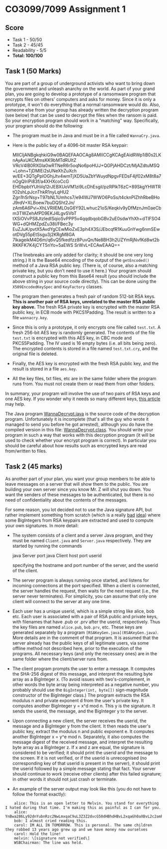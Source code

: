 CO3099/7099 Assignment 1
========================

Score
------

* Task 1 - 50/50
* Task 2 - 45/45
* Readability - 5/5
* **Total: 100/100**




Task 1 (50 Marks)
------

You are part of a group of underground activists who want to bring down the government and unleash anarchy on the world. As part of your grand plan, you are going to develop a prototype of a ransomware program that encrypts files on others' computers and asks for money. Since it is only a prototype, it won't do everything that a normal ransomware would do. Also, someone else from your group has already written the decryption program (see below) that can be used to decrypt the files when the ransom is paid. So your encryption program should work in a "matching" way. Specifically, your program should do the following:

*   The program must be in Java and must be in a file called `WannaCry.java`.
  
*   Here is the public key of a 4096-bit master RSA keypair:
    
    MIICIjANBgkqhkiG9w0BAQEFAAOCAg8AMIICCgKCAgEAidRWp1iB0s2LKnAyAxUKCMmsKK9bMTdRUItZ
    VRcV4lB0RXGla0wRTNeR6r5oqNo6poHUJ+QGPjAHDCzt/MjAZdtuMSQ+Lohn+TjDMIEi2sUNeXhZuXch
    w/EE+3QTgPpIOGhjJtv4wmTjXD5UaZbYWuydNpgvFEDsF4jf02xM8t8a7nOgQIriPi83f/a4XHXcoCcG
    EHDbpbtYUhVq12rJEBXUoVM1zi9LcDhEsgil/pzRPlkT6zC+89SkgYHWTRtO2shLpJcnThkR1nyLqHU2
    Zgn1hSrNsy+T97bNL1Umhcs7/e94WJ7WWO6PoSs/t4cknPIZhhRbeBHoJ9rdV+XLBoew7buDQSht2Jn/
    zAm6A6Pvi+XhLVRlIEMLOsG6Y92Lwhuc21oS/Keqklv9yDfMznJm0aeCbm3TWZehAfPD9EKJ4LgvSVbT
    tXSiOVvPS8JtzIedISqioSvPPP5v4qqdbqobGBv2uE0sdwYhXh+dTIFSO4WG+dQHMZpdZu38l/FBec3y
    EuZJuK/pvtX5AvdYgCEwMioZxE3ph4X3S/JEbcqfR1KuuGnYwg6nmSEwotDVg55pEtSsgu3j2KRgM8GA
    7lkageikM4D6m/q6vQ5fkedfzz8PuvQn/Ne8BH3h2UZYmRjNvfKd8wt2bRKKFK7K4jCYT5riYo+5aEWS
    SrWvL+ECAwEAAQ==
    
    (The linebreaks are only added for clarity; it should be one very long string.) It is the Base64 encoding of the output of the `getEncoded()` method of a Java RSA public key. (There is, of course, also a matching private key, but you don't need to use it here.) Your program should construct a public key from this Base64 result (you should include the above string in your source code directly). This can be done using the `X509EncodedKeySpec` and `KeyFactory` classes.
  
*   The program then generates a fresh pair of random 512-bit RSA keys. **This is another pair of RSA keys, unrelated to the master RSA public key above.** The fresh RSA private key is encrypted with the master RSA public key, in ECB mode with PKCS1Padding. The result is written to a file `wannacry.key`.
  
*   Since this is only a prototype, it only encrypts one file called `test.txt`. A fresh 256-bit AES key is randomly generated. The contents of the file `test.txt` is encrypted with this AES key, in CBC mode and PKCS5Padding. The IV used is 16 empty bytes (i.e. all bits being zero). The encrypted contents is stored in a file named `test.txt.cry`, and the original file is deleted.
  
*   Finally, the AES key is encrypted with the fresh RSA public key, and the result is stored in a file `aes.key`.
  
*   All the key files, txt files, etc are in the same folder where the program runs from. You must not create them or read them from other folders.

In summary, your program will involve the use of two pairs of RSA keys and one AES key. If you wonder why it needs so many different keys, [this article](https://medium.com/@tarcisioma/ransomware-encryption-techniques-696531d07bb9) may help.

The Java program [WannaDecrypt.java](WannaDecrypt.java) is the source code of the decryption program. Unfortunately it is incomplete (that's all the guy who wrote it managed to send you before he got arrested), although you do have the compiled version in this file: [WannaDecrypt.class](WannaDecrypt.class). You should write your program in such a way that works with this decryption program (it will be used to check whether your encrypt program is correct). In particular you should be careful about how results such as encrypted keys are read from/written to files.

Task 2 (45 marks)
------

As another part of your plan, you want your group members to be able to leave messages on a server that will show them to the public. You are building your own server since you know Mr. Z will shut you down. You want the senders of these messages to be authenticated, but there is no need of confidentiality about the contents of the messages.

For some reason, you lot decided not to use the Java signature API, but rather implement something from scratch (which is a really [bad](https://security.stackexchange.com/questions/18197/why-shouldnt-we-roll-our-own) [idea](https://security.stackexchange.com/questions/209652/why-is-it-wrong-to-implement-myself-a-known-published-widely-believed-to-be)) where some BigIntegers from RSA keypairs are extracted and used to compute your own signatures. In more detail:

*   The system consists of a client and a server Java program, and they must be named `Client.java` and `Server.java` respectively. They are started by running the commands
    
    java Server port
    java Client host port userid
    
    specifying the hostname and port number of the server, and the userid of the client.
  
*   The server program is always running once started, and listens for incoming connections at the port specified. When a client is connected, the server handles the request, then waits for the next request (i.e., the server never terminates). For simplicity, you can assume that only one client will connect to the server at any one time.
  
*   Each user has a unique userid, which is a simple string like alice, bob etc. Each user is associated with a pair of RSA public and private keys, with filenames that have .pub or .prv after the userid, respectively. Thus the key files are named `alice.pub`, `bob.prv`, etc. These keys are generated separately by a program `[RSAKeyGen.java](RSAKeyGen.java)`. More details are in the comment of that program. It is assumed that the server already has the public keys of all legitimate users, via some offline method not described here, prior to the execution of the programs. All necessary keys (and only the necessary ones) are in the same folder where the client/server runs from.
  
*   The client program prompts the user to enter a message. It computes the SHA-256 digest of this message, and interpret the resulting byte array as a BigInteger x. (To avoid issues with two's-complement, in other words the byte array being interpreted as a negative number, you probably should use the `BigInteger(int, byte[])` sign-magnitude constructor of the BigInteger class.) The program extracts the RSA modulus n and private exponent d from the user's private key. It computes another BigInteger y = x^d mod n. This y is the signature. It sends the userid, the message, and the BigInteger y to the server.
  
*   Upon connecting a new client, the server receives the userid, the message and a BigInteger y from the client. It then reads the user's public key, extract the modulus n and public exponent e. It computes another BigInteger x = y^e mod n. Separately, it also computes the message digest of the received message, and interpret the resulting byte array as a BigInteger z. If x and z are equal, the signature is considered to be verified; it should print the userid and the message to the screen. If it is not verified, or if the userid is unrecognised (no corresponding key of that userid is present in the server), it should print the userid followed by a simple message stating that fact. Your server should continue to work (receive other clients) after this failed signature; in other words it should not just crash or terminate.
  
*   An example of the server output may look like this (you do not have to follow the format exactly):
```    
    alice: This is an open letter to Melvin. You stand for everything I hated during that time. I'm making this as painful as I can for you.
    alice: YnBwa286Ly92dnYubnRzc2NwLmxqaC9uL3Z3Z2dvcG50dHBhdHBvL2xqaGh0aXBvL2c2amhueS93aV9qa3RpX2d0cHB0bl9wal9odGd1Y2lfbHdrY3B3Z19saWFsX2Fqamh0bm9fd2lz
    bob: I almost cried reading this. 
    carol: IM ALL IN TOMORROW. This is personal. The same children they robbed 13 years ago grew up and we have money now ourselves
    carol: Hold the line!
    melvin: \[signature not verified\]
    WSBChairman: The line was held.
```

